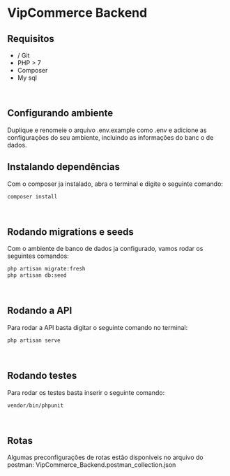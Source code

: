 # VipCommerce Backend

## Requisitos

* / Git
* PHP > 7
* Composer
* My
sql
<br />

## Configurando ambiente

Duplique e renomeie o arquivo .env.example como .env e adicione as configurações do seu ambiente, incluindo as informações do banc
o de dados.
<br />

## Instalando dependências

Com o composer ja instalado, abra o terminal e digite o seguinte comando:
```bash
composer install
```

<br />

## Rodando migrations e seeds

Com o ambiente de banco de dados ja configurado, vamos rodar os seguintes comandos:
```bash
php artisan migrate:fresh
php artisan db:seed
```

<br />

## Rodando a API

Para rodar a API basta digitar o seguinte comando no terminal:
```bash
php artisan serve
```

<br />

## Rodando testes

Para rodar os testes basta inserir o seguinte comando: 
```bash
vendor/bin/phpunit
```

<br />

## Rotas
Algumas preconfigurações de rotas estão disponiveis no arquivo do postman: VipCommerce_Backend.postman_collection.json
